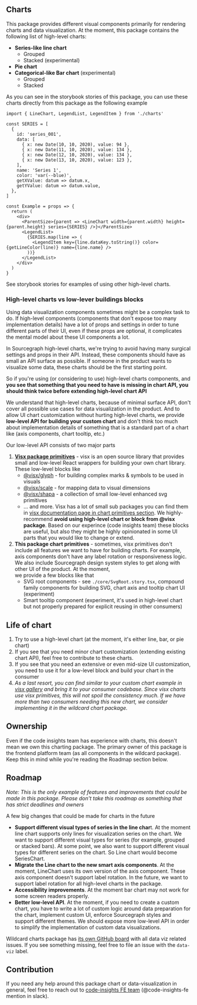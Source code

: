 ## Сharts

This package provides different visual components primarily for rendering charts and data visualization.
At the moment, this package contains the following list of high-level charts:

- **Series-like line chart**
  - Grouped
  - Stacked (experimental)
- **Pie chart**
- **Categorical-like Bar chart** (experimental)
  - Grouped
  - Stacked

As you can see in the storybook stories of this package, you can use these charts
directly from this package as the following example

```tsx
import { LineChart, LegendList, LegendItem } from './charts'

const SERIES = [
  {
    id: 'series_001',
    data: [
      { x: new Date(10, 10, 2020), value: 94 },
      { x: new Date(11, 10, 2020), value: 134 },
      { x: new Date(12, 10, 2020), value: 134 },
      { x: new Date(13, 10, 2020), value: 123 },
    ],
    name: 'Series 1',
    color: 'var(--blue)',
    getXValue: datum => datum.x,
    getYValue: datum => datum.value,
  },
]

const Example = props => {
  return (
    <div>
      <ParentSize>{parent => <LineChart width={parent.width} height={parent.height} series={SERIES} />}</ParentSize>
      <LegendList>
        {SERIES.map(line => (
          <LegendItem key={line.dataKey.toString()} color={getLineColor(line)} name={line.name} />
        ))}
      </LegendList>
    </div>
  )
}
```

See storybook stories for examples of using other high-level charts.

### High-level charts vs low-lever buildings blocks

Using data visualization components sometimes might be a complex task to do. If high-level components
(components that don't expose too many implementation details) have a lot of props and settings in order
to tune different parts of their UI, even if these props are optional, it complicates the mental model about
these UI components a lot.

In Sourcegraph high-level charts, we're trying to avoid having many surgical settings and props
in their API. Instead, these components should have as small an API surface as possible. If someone in
the product wants to visualize some data, these charts should be the first starting point.

So if you're using (or considering to use) high-level charts components, and **you see that something
that you need to have is missing in chart API, you should think twice before extending high-level chart
API**

We understand that high-level charts, because of minimal surface API, don't cover all possible use cases
for data visualization in the product. And to allow UI chart customization without hurting
high-level charts, we provide **low-level API for building your custom chart** and don't think too much
about implementation details of something that is a standard part of a chart like (axis components, chart
tooltip, etc.)

Our low-level API consists of two major parts

1. **[Visx package primitives](https://airbnb.io/visx)** - visx is an open source library that provides
   small and low-level React wrappers for building your own chart library. These low-level blocks like
   - [@visx/glyph](https://airbnb.io/visx/docs/glyph) - for building complex marks & symbols to be used
     in visuals
   - [@visx/scale](https://airbnb.io/visx/docs/scale) - for mapping data to visual dimensions
   - [@visx/shapa](https://airbnb.io/visx/docs/shape) - a collection of small low-level enhanced svg primitives
   - ... and more. Visx has a lot of small sub packages you can find them in [visx documentation page in chart primitives section](https://airbnb.io/visx/docs).
     We highly-recommend **avoid using high-level chart or block from @visx package**. Based on our experince
     (code insights team) these blocks are useful, but also they might be highly opinionated in some UI parts
     that you would like to change or extend.
2. **This package chart primitives** - sometimes, visx primitives don't include all features we want to
   have for building charts. For example, axis components don't have any label rotation or responsiveness logic.
   We also include Sourcegraph design system styles to get along with other UI of the product. At the moment,  
   we provide a few blocks like that
   - SVG root components - see `./core/SvgRoot.story.tsx`, compound family components for building SVG, chart axis
     and tooltip chart UI (experiment)
   - Smart tooltip component (experiment, it's used in high-level chart but not properly prepared for explicit reusing in
     other consumers)

## Life of chart

1. Try to use a high-level chart (at the moment, it's either line, bar, or pie chart)
2. If you see that you need minor chart customization (extending existing chart API), feel free to contribute to these charts.
3. If you see that you need an extensive or even mid-size UI customization, you need to use it for a low-level block and build your chart
   in the consumer
4. _As a last resort, you can find similar to your custom chart example in [visx gallery](https://airbnb.io/visx/gallery) and
   bring it to your consumer codebase. Since visx charts use visx primitives, this will not spoil the consistency much.
   If we have more than two consumers needing this new chart, we consider implementing it in the wildcard chart package._

## Ownership

Even if the code insights team has experience with charts, this doesn't mean we own this charting package.
The primary owner of this package is the frontend platform team (as all components in the wildcard package). Keep this in
mind while you're reading the Roadmap section below.

## Roadmap

_Note: This is the only example of features and improvements that could be made in this package. Please don't take this roadmap
as something that has strict deadlines and owners_

A few big changes that could be made for charts in the future

- **Support different visual types of series in the line char**t. At the moment line chart supports only lines for
  visualization series on the chart. We want to support different visual types for series (for example, grouped or stacked bars).
  At some point, we also want to support different visual types for different series on the chart. So Line chart would become
  SeriesChart.
- **Migrate the Line chart to the new smart axis components**. At the moment, LineChart uses its own version of the axis component.
  These axis component doesn't support label rotation. In the future, we want to support label rotation for all high-level charts in the package.
- **Accessibility improvements**. At the moment bar chart may not work for some screen readers properly.
- **Better low-level API**. At the moment, if you need to create a custom chart, you have to write a lot of custom logic around
  data preparation for the chart, implement custom UI, enforce Sourcegraph styles and support different themes. We should
  expose more low-level API in order to simplify the implementation of custom data visualizations.

Wildcard charts package has [its own GitHub board](https://github.com/orgs/sourcegraph/projects/200/views/44) with all data viz
related issues. If you see something missing, feel free to file an issue with the `data-viz` label.

## Contribution

If you need any help around this package chart or data-visualization in general, feel free to reach out to [code-insights FE team](https://github.com/orgs/sourcegraph/teams/code-insights-frontend)
(@code-insights-fe mention in slack).
